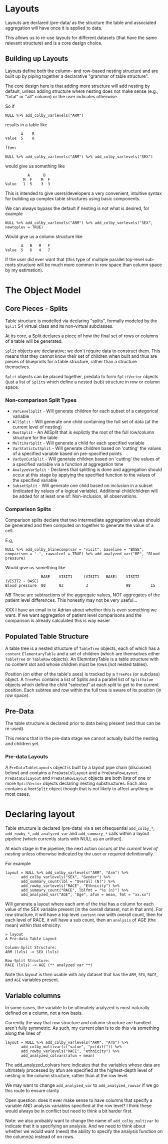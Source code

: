 


# Layouts

Layouts are declared /pre-data/ as the structure the table and
associated aggregation will have once it is applied to data.

This allows us to re-use layouts for different datasets (that have
the same relevant structure) and is a core design choice.

## Building up Layouts

Layouts define both the column- and row-based nesting structure
and are built up by piping together a declarative "grammar of table structure".

The core design here is that adding more structure will add nesting by default,
unless adding structure where nesting does not make sense (e.g., "total" or "all" column)
or the user indicates otherwise.

So if

`NULL %>% add_colby_varlevels("ARM")`

results in a table like 

```
       A    B
Value  5    8
```

Then

`NULL %>% add_colby_varlevels("ARM") %>% add_colby_varlevels("SEX")`

would give us something like
```
          A      B
        M  F    M  F
Value   1  5    3  3
```

This is intended to give users/developers a very convenient, intuitive
syntax for building up complex table structures using basic components.

We can always bypass the default if nesting is not what is desired, for
example

`NULL %>% add_colby_varlevels("ARM") %>% add_colby_varlevels("SEX", newtoplev = TRUE)`

Would give us a column structure like

```
       A   B   M   F
Value  5   6   4   7
```

If the user did ever want that (this type of multiple parallel top-level
sub-roots structure will be much more common in row space than column
space by my estimation).


# The Object Model
## Core Pieces - Splits

Table structure is modelled via declaring "splits", formally
modeled by the `Split` S4 virtual class and its non-virtual
subclasses.

At its core, a Split declares a piece of how the final set of
rows or columns of a table will be generated.

`Split` objects are declarative; we don't require data to
construct them. This means that they cannot know their set
of children when built and thus are pieces of blueprints
for a table structure, rather than a structure themselves.

`Split` objects can be placed together, predata to form
`SplitVector` objects (just a list of `Split`s which define
a nested (sub) structure in row or column space.

### Non-comparison Split Types
- `VarLevelSplit` - Will generate children for each subset of a categorical variable
- `AllSplit` - Will generate one child containing the full set of data (at the current level of nesting)
- `RootSplit` - An AllSplit that is explictly the root of the full row/column structure for the table
- `MultiVarSplit` - Will generate a child for each specified variable
- `VarStaticCutSplit` - Will generate children based on 'cutting' the values of a specified variable based on pre-specified points
- `VarDynCutSplit` - Will generate children based on 'cutting' the values of a specified variable via a function at aggregation time
- `AnalyzeVarSplit` - Declares that splitting is done and aggregation should occur at this stage by applying the specified function to the values of the specified variable
- `SubsetSplit` - Will generate one child based on inclusion in a subset (indicated by values of a logical variable). Additional child/children will be added for at least one of: Non-inclusion, all observations.

### Comparison Splits

Comparison splits declare that two intermediate aggregation values should be generated and then computed on together to generate the value of a cell.

E.g,

`
NULL %>% add_colby_blinecomp(var = "visit",
     	 	             baseline = "BASE",
			     comparison = '-',
			     rawvalcol = TRUE) %>%
      add_analyzed_var("BP", "Blood pressure)
`

Would give us something like

```
      	        BASE    VISIT1     (VISIT1 - BASE)    VISIT2     (VISIT2 - BASE)
Blood pressure  80      83          3                 98         15
```

*NB* These are subtractions of the aggregate values, NOT aggregates of the patient
     level differences. This honestly may not be very useful... 

XXX I have an email in to Adrian about whether this is even something we want. If we want
    aggregation of patient level comparisons and the comparison is already calculated
    this is way easier
      


## Populated Table Structure

A table tree is a nested structure of `TableTree` objects, each of which has a `content` `ElementaryTable` and a set of children (which are themselves either `TableTree` or `TableRow` objects). An ElemntaryTable is a table structure with no content slot and whose children must be rows (not nested tables).

Position (on either of the table's axes) is tracked by a `TreePos` (or subclass) object. A `TreePos` contains a list of Splits and a parallel list of `SplitValue` objects which define the child "selected" at each split to get to the current position. Each subtree and row within the full tree is aware of its position (in row space).



## Pre-Data


The table structure is declared prior to data being present (and thus can be re-used). 

This means that in the pre-data stage we cannot actually build the nesting and children yet.

### Pre-data Layouts

A `PreDataTableLayouts` object is built by a layout pipe chain (discussed below)
and contains a `PreDataColLayout` and a `PreDataRowLayout`. `PreDataColLayout` and `PreDataRowLayout` objects are both lists of one or more `SplitVector` objects declaring nesting substructures. Each also contains a `RootSplit` object though that is not likely to affect anything in most cases.

# Declaring layout

Table structure is declared (pre-data) via a set ofsequential `add_colby_*`, `add_rowby_*`, `add_analyzed_var` and `add_summary_*` calls within a layout pipeline (which currently starts with NULL as an artifact).

At each stage in the pipeline, the next action occurs *at the current level of nesting* unless otherwise indicated by the user or required definitionally. 

For example

```
layout = NULL %>% add_colby_varlevels("ARM", "Arm") %>%
       add_colby_varlevels("SEX", "Gender") %>%
       add_summary_count(lbl = "Overall (N)") %>%
       add_rowby_varlevels("RACE", "Ethnicity") %>%
       add_summary_count("RACE", lblfmt = "%s (n)") %>%
       add_analyzed_var("AGE", "Age", afun = mean, fmt = "xx.xx")
```

Will generate a layout where each arm of the trial has a column for each value of the SEX variable present (in the overall dataset, not in that arm). For row structure, it will have a top level `content` row wiith overall count, then for each level of RACE, it will have a sub count, then an `analysis` of AGE (the mean) within that ethnicity. 
```
> layout
A Pre-data Table Layout

Column-Split Structure:
ARM (lvls) -> SEX (lvls) 

Row-Split Structure:
RACE (lvls) -> AGE (** analyzed var **) 
```

Note this layout is then usable with any dataset that has the `ARM`, `SEX`, `RACE`, and `AGE` variables present.

## Variable columns

In some cases, the variable to be ultimately analyzed is most naturally defined on a column, not a row basis. 

Currently the way that row structure and column structure are handled aren't fully symmetric. As such, my current plan is to do this via something along the lines of

```
layout = NULL %>% add_colby_varlevels("ARM", "Arm") %>%
       add_colby_multivar(c("value", "pctdiff")) %>%
       add_rowby_varlevels("RACE", "ethnicity") %>%
       add_analyzed_colvars(afun = mean)
```

The add_analyzed_colvars here indicates that the variables whose data are
ultimately processed by afun are specified at the highest-depth level of nesting
in the column structure, rather than at the row level. 

We may want to change `add_analyzed_var` to `add_analyzed_rowvar` if we go this route
to ensure clarity

Open question: does it ever make sense to have columns that specify a variable AND 
analysis variables specified at the row level? I think these would always be in conflict
but need to think a bit harder first.

Note: we also probably want to change the name of `add_colby_multivar` to indicate that it is 
specifying an analysis. And we need to think about whether we would want (need) the ability to specify the analysis function on the column(s) instead of on rows.

